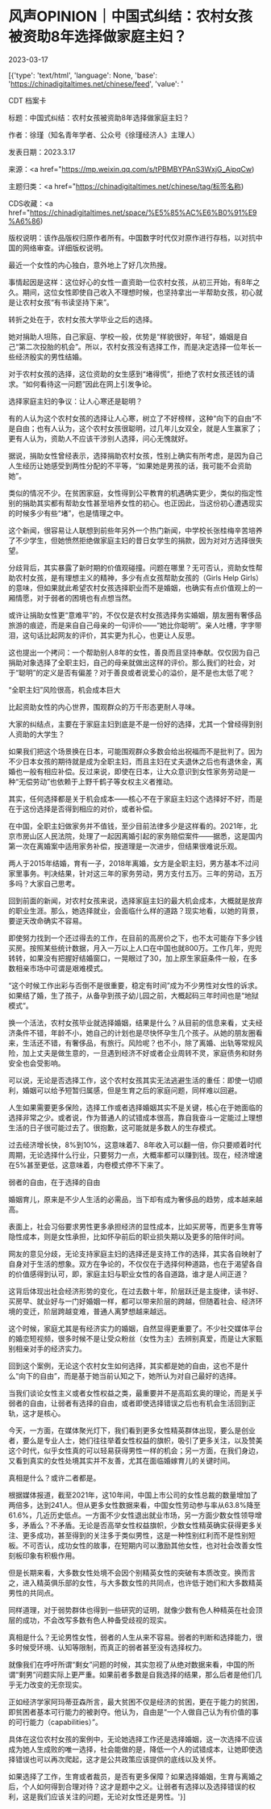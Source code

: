 # 风声OPINION｜中国式纠结：农村女孩被资助8年选择做家庭主妇？

2023-03-17

[{'type': 'text/html', 'language': None, 'base': 'https://chinadigitaltimes.net/chinese/feed', 'value': '

CDT 档案卡

标题：中国式纠结：农村女孩被资助8年选择做家庭主妇？

作者：徐瑾（知名青年学者、公众号《徐瑾经济人》主理人）

发表日期：2023.3.17

来源：<a href="https://mp.weixin.qq.com/s/tPBMBYPAnS3WxjG_AipqCw)

主题归类：<a href="https://chinadigitaltimes.net/chinese/tag/标签名称)

CDS收藏：<a href="https://chinadigitaltimes.net/space/%E5%85%AC%E6%B0%91%E9%A6%86)

版权说明：该作品版权归原作者所有。中国数字时代仅对原作进行存档，以对抗中国的网络审查。详细版权说明。





最近一个女性的内心独白，意外地上了好几次热搜。

事情起因是这样：这位好心的女性一直资助一位农村女孩，从初三开始，有8年之久。期间，这位女性即使自己收入不理想时候，也坚持拿出一半帮助女孩，初心就是让农村女孩“有书读坚持下来”。

转折之处在于，农村女孩大学毕业之后的选择。

她对捐助人坦陈，自己家庭、学校一般，优势是“样貌很好，年轻”，婚姻是自己“第二次投胎的机会”。所以，农村女孩没有选择工作，而是决定选择一位年长一些经济殷实的男性结婚。

对于农村女孩的选择，这位资助的女生感到“堵得慌”，拒绝了农村女孩还钱的请求。“如何看待这一问题”因此在网上引发争论。

选择家庭主妇的争议：让人心寒还是聪明？

有的人认为这个农村女孩的选择让人心寒，树立了不好榜样，这种“向下的自由”不是自由；也有人认为，这个农村女孩很聪明，过几年儿女双全，就是人生赢家了；更有人认为，资助人不应该干涉别人选择，问心无愧就好。

据说，捐助女性曾经表示，选择捐助农村女孩，性别上确实有所考虑，是因为自己人生经历让她感受到两性分配的不平等，“如果她是男孩的话，我可能不会资助她”。

类似的情况不少。在贫困家庭，女性得到公平教育的机遇确实更少，类似的指定性别的捐助其实都有帮助女性甚至培养女性的初心。也正因此，当这份初心遭遇现实的时候多少有些“堵”，也是情理之中。

这个新闻，很容易让人联想到前些年另外一个热门新闻，中学校长张桂梅辛苦培养了不少学生，但她愤然拒绝做家庭主妇的昔日女学生的捐款，因为对对方选择很失望。

分歧背后，其实暴露了新时期的价值观碰撞。问题在哪里？无可否认，资助女性帮助农村女孩，是有理想主义的精神，多少有点女孩帮助女孩的（Girls Help Girls）的意味，但如果就此希望农村女孩选择职业而不是婚姻，也确实有点价值观上的一厢情愿，对于弱者的困境也有点想当然。

或许让捐助女性更“意难平”的，不仅仅是农村女孩选择务实婚姻，朋友圈有奢侈品旅游的痕迹，而是来自自己母亲的一句评价——“她比你聪明”。亲人吐槽，字字带泪，这句话比起网友的评价，其实更为扎心，也更让人反思。

这也提出一个拷问：一个帮助别人8年的女性，善良而且坚持奉献。仅仅因为自己捐助对象选择了全职主妇，自己的母亲就做出这样的评价。那么我们的社会，对于“聪明”的定义是否有偏差？对于善良或者说爱心的溢价，是不是也太低了呢？

“全职主妇”风险很高，机会成本巨大

比起资助女性的内心世界，围观群众的万千形态更耐人寻味。

大家的纠结点，主要在于家庭主妇到底是不是一份好的选择，尤其一个曾经得到别人资助的大学生？

如果我们把这个场景换在日本，可能围观群众多数会给出祝福而不是批判了。因为不少日本女孩的期待就是成为全职主妇，而且主妇在丈夫退休之后也有退休金，离婚也一般有相应补偿。反过来说，即使在日本，让大众意识到女性家务劳动是一种“无偿劳动”也依赖于上野千鹤子等女权主义者推动。

其实，任何选择都是关于机会成本——核心不在于家庭主妇这个选择好不好，而是在于这份选择是否得到相应的对价，或者补偿。

在中国，全职主妇做家务并不值钱，至少目前法律多少是这样看的。2021年，北京市房山区人民法院，处理了一起因离婚引起的家务赔偿案件——据悉，这是国内第一次在离婚案中适用家务补偿，按道理是一次进步，但结果很难说乐观。

两人于2015年结婚，育有一子，2018年离婚，女方是全职主妇，男方基本不过问家里事务。判决结果，针对这三年的家务劳动，男方支付五万。三年的劳动，五万多吗？大家自己思考。

回到前面的新闻，对农村女孩来说，选择家庭主妇的最大机会成本，大概就是放弃的职业生涯。那么，她选择就业，会面临什么样的道路？现实地看，以她的背景，要逆天改命确实不容易。

即使努力找到一个还过得去的工作，在目前的高房价之下，也不太可能存下多少钱买房。按照某些统计数据，月入一万以上人口在中国也就800万。工作几年，兜兜转转，如果没有把握好结婚窗口，一晃眼过了30，加上原生家庭条件一般，在多数相亲市场中可谓是艰难模式。

“这个时候工作出彩与否倒不是很重要，稳定有时间”成为不少男性对女性的诉求。如果结了婚，生了孩子，从备孕到孩子幼儿园之前，大概起码三年时间也是“地狱模式”。

换一个活法，农村女孩毕业就选择婚姻，结果是什么？从目前的信息来看，丈夫经济条件不错，年龄不小，她自己的计划也是尽快怀孕生几个孩子。从她的朋友圈看来，生活还不错，有奢侈品，有旅行。风险呢？也不小，除了离婚、出轨等常规风险，加上丈夫是做生意的，一旦遇到经济不好或者企业周转不灵，家庭债务和财务安全也会受影响。

可以说，无论是否选择工作，这个农村女孩其实无法逃避生活的重任：即使一切顺利，婚姻可以给予短暂归属感，但是生育之后的家庭问题，同样难以回避。

人生如果需要更多保险，选择工作或者选择婚姻其实不是关键，核心在于她面临的选择非常之少。或者说，作为普通人的试错成本很高，靠自我奋斗一定能过上理想生活的日子很可能过去了。很抱歉，这可能就是多数人的生存模式。

过去经济增长快，8%到10%，这意味着7、8年收入可以翻一倍，你只要顺着时代周期，无论选择什么行业，只要努力一点，大概率都可以赚到钱。现在，经济增速在5%甚至更低，这意味着，内卷模式停不下来了。

弱者的自由，在于选择的自由

婚姻育儿，原来是不少人生活的必需品，当下却有成为奢侈品的趋势，成本越来越高。

表面上，社会习俗要求男性更多承担经济的显性成本，比如买房等，而更多生育等隐性成本，则是女性承担，比如怀孕前后的职业损失期以及更多的陪伴时间。

网友的意见分歧，无论支持家庭主妇的选择还是支持工作的选择，其实各自映射了自身对于生活的想象。双方在争论的，不仅仅在于选择何种道路，也在于渴望各自的价值感得到认可，即，家庭主妇与职业女性的各自道路，谁才是人间正道？

这背后体现出社会经济形势的变化，在过去数十年，阶层跃迁是主旋律，读书好、买房早、就业好与一门好婚姻一样，都可以带来阶层的跨越，但随着社会、经济环境的变迁，阶层跨越变难，普通人离梦想越来越远。

这个时候，家庭尤其是有经济实力的婚姻，自然显得更重要了。不少社交媒体平台的婚恋短视频，很多时候不是让受众粉丝（女性为主）去辨别真爱，而是让大家甄别相亲对手的经济实力。

回到这个案例，无论这个农村女生如何选择，其实都是她的自由，这也不是什么“向下的自由”，而是基于她当前认知之下，她所认为对自己最好的选择。

当我们谈论女性主义或者女性权益之类，最重要并不是高蹈玄奥的理论，而是关乎弱者的自由，让弱者有选择的自由，或者即使选择错误之后也有机会生活回到正轨，这才是核心。

今天，一方面，在媒体聚光灯下，我们看到更多女性精英群体出现，要么是创业者，要么是专业人士，她们往往举着女性权益的旗帜，吸引了更多关注，以及赞美这个时代，似乎女性真的可以轻易获得男性一样的机会；另一方面，在我们身边，又看到真实的女性处境其实并不友善，尤其在面临婚嫁育儿的关键时间。

真相是什么？或许二者都是。

根据媒体报道，截至2021年，这10年间，中国上市公司的女性总裁的数量增加了两倍多，达到241人。但从更多女性数据来看，中国女性劳动参与率从63.8%降至61.6%，几近历史低点。一方面不少女性退出就业市场，另一方面少数女性领导增多，矛盾么？不矛盾。无论是否高举女性权益旗帜，少数女性精英确实获得更多关注、更多成功，甚至得到的关注多于类似男性，这是一种性别红利而不是性别短板。不可否认，成功女性的故事，在短期内可以激励其他女性，也对社会改善女性刻板印象有积极作用。

但是长期来看，大多数女性处境不会因个别精英女性的突破有本质改变。换而言之，进入精英俱乐部的女性，与大多数女性的共同点，也许低于她们和大多数精英男性的共同点。

同样道理，对于弱势群体也得到一些研究的证明，就像少数有色人种精英在社会顶层的成功，不会改写多数有色人种备受歧视的现实。

真相是什么？无论男性女性，弱者的人生从来不容易。弱者的判断和选择能力，很多时候受环境、认知等限制，而真正的弱者甚至没有选择权力。

就像我们在呼吁所谓“剩女”问题的时候，其实忽视了从绝对数据来看，中国的所谓“剩男”问题实际上更严重。如果前者多数是自我选择的结果，那么后者是他们几乎无力改变的无奈现实。

正如经济学家阿玛蒂亚森所言，最大贫困不仅是经济的贫困，更在于能力的贫困，即贫困者基本可行能力的被剥夺。他认为，自由是“一个人做自己认为有价值的事的可行能力（capabilities）”。

具体在这位农村女孩的案例中，无论她选择工作还是选择婚姻，这一次选择不应该成为她人生成败的唯一选择，社会能做的是，降低一个人的试错成本，让她即使选择错误也可以再次爬起，这才是公共政策应该提供的底线以及关怀。

如果选择了工作，生育或者裁员，是否有更多保障？如果选择婚姻，生育与离婚之后，个人如何得到合理对待？这才是题中之义。让弱者有选择以及选择错误的权利，这是我们应该关注的问题，无论对女性还是男性。'}]
